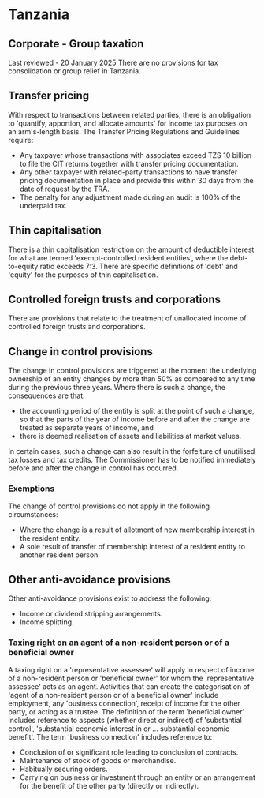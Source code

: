 # Tanzania
## Corporate - Group taxation
Last reviewed - 20 January 2025
There are no provisions for tax consolidation or group relief in Tanzania.
## Transfer pricing
With respect to transactions between related parties, there is an obligation to 'quantify, apportion, and allocate amounts' for income tax purposes on an arm's-length basis. The Transfer Pricing Regulations and Guidelines require:
  * Any taxpayer whose transactions with associates exceed TZS 10 billion to file the CIT returns together with transfer pricing documentation.
  * Any other taxpayer with related-party transactions to have transfer pricing documentation in place and provide this within 30 days from the date of request by the TRA.
  * The penalty for any adjustment made during an audit is 100% of the underpaid tax. 


## Thin capitalisation
There is a thin capitalisation restriction on the amount of deductible interest for what are termed 'exempt-controlled resident entities', where the debt-to-equity ratio exceeds 7:3. There are specific definitions of 'debt' and 'equity' for the purposes of thin capitalisation.
## Controlled foreign trusts and corporations
There are provisions that relate to the treatment of unallocated income of controlled foreign trusts and corporations.
## Change in control provisions
The change in control provisions are triggered at the moment the underlying ownership of an entity changes by more than 50% as compared to any time during the previous three years. Where there is such a change, the consequences are that:
  * the accounting period of the entity is split at the point of such a change, so that the parts of the year of income before and after the change are treated as separate years of income, and
  * there is deemed realisation of assets and liabilities at market values.


In certain cases, such a change can also result in the forfeiture of unutilised tax losses and tax credits.
The Commissioner has to be notified immediately before and after the change in control has occurred.
### Exemptions
The change of control provisions do not apply in the following circumstances:
  * Where the change is a result of allotment of new membership interest in the resident entity.
  * A sole result of transfer of membership interest of a resident entity to another resident person.


## Other anti-avoidance provisions
Other anti-avoidance provisions exist to address the following:
  * Income or dividend stripping arrangements.
  * Income splitting.


### Taxing right on an agent of a non-resident person or of a beneficial owner
A taxing right on a 'representative assessee' will apply in respect of income of a non-resident person or 'beneficial owner' for whom the 'representative assessee' acts as an agent.
Activities that can create the categorisation of 'agent of a non-resident person or of a beneficial owner' include employment, any 'business connection', receipt of income for the other party, or acting as a trustee.
The definition of the term 'beneficial owner' includes reference to aspects (whether direct or indirect) of 'substantial control', 'substantial economic interest in or … substantial economic benefit'.
The term 'business connection' includes reference to:
  * Conclusion of or significant role leading to conclusion of contracts.
  * Maintenance of stock of goods or merchandise.
  * Habitually securing orders.
  * Carrying on business or investment through an entity or an arrangement for the benefit of the other party (directly or indirectly).



